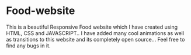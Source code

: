# Food-website
This is a beautiful Responsive Food website which I have created using HTML, CSS and JAVASCRIPT.. I have added many cool animations as well as transitions to this website and its completely open source... Feel free to find any bugs in it.
